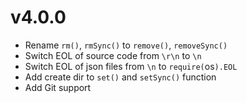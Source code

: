 # v4.0.0

* Rename `rm()`, `rmSync()` to `remove()`, `removeSync()`
* Switch EOL of source code from `\r\n` to `\n`
* Switch EOL of json files from `\n` to `require(`os`).EOL`
* Add create dir to `set()` and `setSync()` function
* Add Git support

